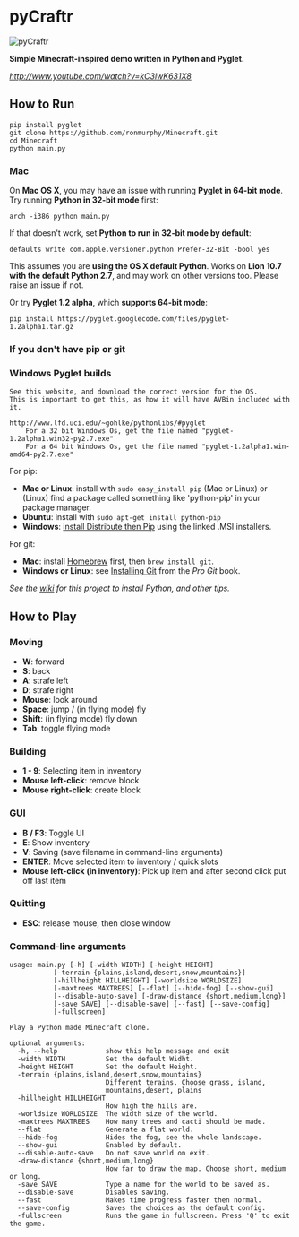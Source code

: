 # pyCraftr

![pyCraftr](https://raw.github.com/ronmurphy/Minecraft/master/screenshot.png)

**Simple Minecraft-inspired demo written in Python and Pyglet.**

*http://www.youtube.com/watch?v=kC3lwK631X8*

## How to Run

    pip install pyglet
    git clone https://github.com/ronmurphy/Minecraft.git
    cd Minecraft
    python main.py

### Mac

On **Mac OS X**, you may have an issue with running **Pyglet in 64-bit mode**. Try running **Python in 32-bit mode** first:

    arch -i386 python main.py

If that doesn't work, set **Python to run in 32-bit mode by default**:

    defaults write com.apple.versioner.python Prefer-32-Bit -bool yes

This assumes you are **using the OS X default Python**. Works on **Lion 10.7 with the default Python 2.7**, and may work on other versions too. Please raise an issue if not.

Or try **Pyglet 1.2 alpha**, which **supports 64-bit mode**:

    pip install https://pyglet.googlecode.com/files/pyglet-1.2alpha1.tar.gz

### If you don't have pip or git

### Windows Pyglet builds
    See this website, and download the correct version for the OS.
    This is important to get this, as how it will have AVBin included with it.

    http://www.lfd.uci.edu/~gohlke/pythonlibs/#pyglet
        For a 32 bit Windows Os, get the file named "pyglet-1.2alpha1.win32-py2.7.‌exe"
        For a 64 bit Windows Os, get the file named "pyglet-1.2alpha1.win-amd64-py2.7.‌exe"

For pip:

- **Mac or Linux**: install with `sudo easy_install pip` (Mac or Linux) or (Linux) find a package called something like 'python-pip' in your package manager.
- **Ubuntu**: install with `sudo apt-get install python-pip`
- **Windows**: [install Distribute then Pip](http://stackoverflow.com/a/12476379/992887) using the linked .MSI installers.

For git:

- **Mac**: install [Homebrew](http://mxcl.github.com/homebrew/) first, then `brew install git`.
- **Windows or Linux**: see [Installing Git](http://git-scm.com/book/en/Getting-Started-Installing-Git) from the _Pro Git_ book.

*See the [wiki](https://github.com/fogleman/Minecraft/wiki) for this project to install Python, and other tips.*

## How to Play

### Moving

- **W**: forward
- **S**: back
- **A**: strafe left
- **D**: strafe right
- **Mouse**: look around
- **Space**: jump / (in flying mode) fly
- **Shift**: (in flying mode) fly down
- **Tab**: toggle flying mode

### Building

- **1 - 9**: Selecting item in inventory
- **Mouse left-click**: remove block
- **Mouse right-click**: create block

### GUI

- **B / F3**: Toggle UI
- **E**: Show inventory
- **V**: Saving (save filename in command-line arguments)
- **ENTER**: Move selected item to inventory / quick slots
- **Mouse left-click (in inventory)**: Pick up item and after second click put off last item

### Quitting

- **ESC**: release mouse, then close window

### Command-line arguments
    usage: main.py [-h] [-width WIDTH] [-height HEIGHT]
               [-terrain {plains,island,desert,snow,mountains}]
               [-hillheight HILLHEIGHT] [-worldsize WORLDSIZE]
               [-maxtrees MAXTREES] [--flat] [--hide-fog] [--show-gui]
               [--disable-auto-save] [-draw-distance {short,medium,long}]
               [-save SAVE] [--disable-save] [--fast] [--save-config]
               [-fullscreen]

    Play a Python made Minecraft clone.

    optional arguments:
      -h, --help            show this help message and exit
      -width WIDTH          Set the default Widht.
      -height HEIGHT        Set the default Height.
      -terrain {plains,island,desert,snow,mountains}
                            Different terains. Choose grass, island,
                            mountains,desert, plains
      -hillheight HILLHEIGHT
                            How high the hills are.
      -worldsize WORLDSIZE  The width size of the world.
      -maxtrees MAXTREES    How many trees and cacti should be made.
      --flat                Generate a flat world.
      --hide-fog            Hides the fog, see the whole landscape.
      --show-gui            Enabled by default.
      --disable-auto-save   Do not save world on exit.
      -draw-distance {short,medium,long}
                            How far to draw the map. Choose short, medium or long.
      -save SAVE            Type a name for the world to be saved as.
      --disable-save        Disables saving.
      --fast                Makes time progress faster then normal.
      --save-config         Saves the choices as the default config.
      -fullscreen           Runs the game in fullscreen. Press 'Q' to exit the game.
